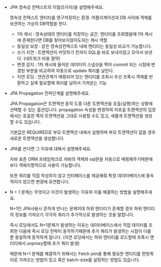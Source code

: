 - JPA 영속성 컨텍스트의 이점(5가지)을 설명해주세요.
    
    영속성 컨텍스트 엔티티를 영구저장하는 환경. 어플리케이션과 DB 사이에 객체를 보관하는 가상의 DB역할을 한다.
    
    - 1차 캐시 : 영속상태의 엔티티를 저장하는 공간. 엔티티를 조회했을때 1차 캐시에 존재한다면 DB를 찾아보지않아도되는 캐시 역할
    - 동일성 보장 : 같은 영속성컨텍스트 내에 엔티티는 동일성 비교가 가능합니다.
    - 쓰기 지연 : 트랜젝션이 커밋하기 전까지 SQL을 바로 보내지않고 모아서 보낸다. (네트워크 비용 절약)
    - 변경 감지 : 1차 캐시에 들어온 데이터의 스냅샷을 찍어 commit 되는 시점에 변경된 부분을 비교하여 자동으로 update 쿼리를 날린다.
    - 지연 로딩 : 연관관계가 매핑되어 있는 엔티티를 조회시 우선 프록시 객체를 반환하고 실제 필요할때 쿼리를 날려서 가져온는 기능

- JPA Propagation 전파단계를 설명해주세요.
    
    JPA Propagation은 트랜잭션 동작 도중 다른 트랜잭션을 호출(실행)하는 상황에 선택할 수 있는 옵션입니다. propagation 속성을 변경하여 피호출 트랜잭션의 입장에서는 호출한 쪽의 트랜잭션을 그대로 사용할 수도 있고, 새롭게 트랜잭션을 생성할 수도 있습니다.
    
    기본값은 REQUIRED로 부모 트랜잭션 내에서 실행하며 부모 트랜잭션이 없을 경우 새로운 트랜잭션을 생성합니다.
    

- JPA를 쓴다면 그 이유에 대해서 설명해주세요.
    
    자바 표준 ORM 프레임워크로 자바의 객체와 sql문을 자동으로 매핑해주기때문에 보다 객체지향적으로 사용이 가능합니다. 
    
    또한 쿼리를 직접 작성하지 않고 인터페이스를 제공해줘 특정 데이터베이스에 종속적이지 않으면 변경에 유연합니다.
    

- N + 1 문제는 무엇이고 이것이 발생하는 이유와 이를 해결하는 방법을 설명해주세요.
    
    N+1인 JPA사용시 흔하게 만나는 문제이데 하위 엔티티가 존재할 경우 하위 엔티티의 정보를 가져오기 각각의 쿼리가 추가적으로 발생하는 것을 말합니다. 
    
    즉시 로딩에서도 N+1문제가 발생하는 이유는 데이터베이스에서 직접 데이터를 조회한 다음에 즉시 로딩 전략이 동작하기때문에 추가 쿼리가 발생하는 시점이 다를 뿐 동일하게 동작하게 됩니다. (지연 로딩에서는 하위 엔티티를 로드할때 프록시 엔티티에서 unproxy할때 추가 쿼리 발생)
    
    때문에 N+1 문제를 해결하기 위해서는 Fetch join을 통해 필요한 엔티티를 한방쿼리로 가져오는 방법이 있고 혹은 batch-size를 설정하는 방법도 있습니다.

